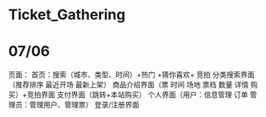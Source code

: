 # Ticket_Gathering
# 07/06 
页面：
首页：搜索（城市、类型、时间）+热门 +猜你喜欢+ 竞拍
分类搜索界面 （推荐排序 最近开场 最新上架）
商品介绍界面（票 时间 场地 票档 数量 详情 购买）+竞拍界面 
支付界面（跳转+本站购买）
个人界面（用户：信息管理 订单  管理员：管理用户、管理票）
登录/注册界面
